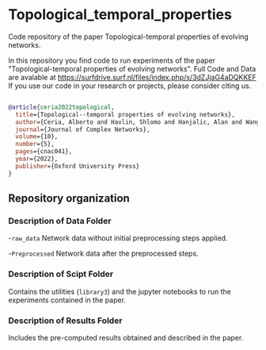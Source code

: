 # Topological_temporal_properties
Code repository of the paper Topological-temporal properties of evolving networks.




In this repository you find code to run experiments of the paper "Topological-temporal properties of evolving networks". 
Full Code and Data are avalable at https://surfdrive.surf.nl/files/index.php/s/3dZJjaG4aDQKKEF
If you use our code in your research or projects, please consider citing us. 


```bibtex

@article{ceria2022topological,
  title={Topological--temporal properties of evolving networks},
  author={Ceria, Alberto and Havlin, Shlomo and Hanjalic, Alan and Wang, Huijuan},
  journal={Journal of Complex Networks},
  volume={10},
  number={5},
  pages={cnac041},
  year={2022},
  publisher={Oxford University Press}
}
```


## Repository organization


### Description of Data Folder
-`raw_data`
Network data without initial preprocessing steps applied.

-`Preprocessed`
Network data after the preprocessed steps.




### Description of Scipt Folder

Contains the utilities (`library3`)  and the jupyter notebooks to run the experiments contained in the paper.

### Description of Results Folder

Includes the pre-computed results obtained and described in the paper.

